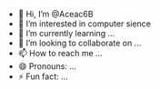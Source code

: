 - 👋 Hi, I’m @Aceac6B
- 👀 I’m interested in computer sience
- 🌱 I’m currently learning ...
- 💞️ I’m looking to collaborate on ...
- 📫 How to reach me ...
- 😄 Pronouns: ...
- ⚡ Fun fact: ...

<!---
Aceac6B/Aceac6B is a ✨ special ✨ repository because its `README.md` (this file) appears on your GitHub profile.
You can click the Preview link to take a look at your changes.
--->
